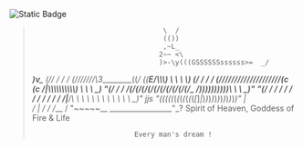 ![Static Badge](https://img.shields.io/badge/:badgeContent)

<blockquote>

                                    \  /
                                    (())
                                    ,~L_
                                   2~~ <\
                                   )>-\y(((GSSSSSSssssss>=  _/
 ___________________________________)v_\__________________________________
(_// / / / (///////\3__________((_/      _((__________E/\\\\\\\) \ \ \ \\_)
  (_/ / / / (////////////////////(c  (c /|\\\\\\\\\\\\\\\\\\\\) \ \ \ \_)
    "(_/ / / /(/(/(/(/(/(/(/(/(/(/\_    /\)\)\)\)\)\)\)\)\)\)\ \ \ \_)"
       "(_/ / / / / / / / / / / / /|___/\ \ \ \ \ \ \ \ \ \ \ \ \_)"
 jjs      "(_(_(_(_(_(_(_(_(_(_(_(_[_]_|_)_)_)_)_)_)_)_)_)_)_)_)"
                                   |    \
                                  /      |
                                 / /    /___
                                /           "~~~~~__
                                \_\_______________\_"_?
                     Spirit of Heaven, Goddess of Fire & Life

                             Every man's dream !
                             
 </blockquote>